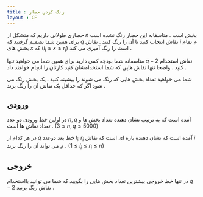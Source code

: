 ```yaml
---
title : رنگ کردن حصار
layout : CF
---
```

حصاری طولانی داریم که متشکل از 
$n$
بخش است
.
متاسفانه این حصار رنگ نشده است برای همین شما تصمیم گرفتید که
$q$
نقاش انتخاب کنید تا آن را رنگ کنند
.
نقاش
$i$
م تمام بخش های 
$x$
که
$(l_i \le x \le r_i)$
است را رنگ آمیزی می کند
.

متاسفانه شما بودجه کمی دارید برای همین شما می خواهید تنها
$q - 2$
نقاش استخدام کنید
.
واضحا تنها نقاش هایی که شما استخدامشان کنید کارتان را انجام خواهند داد
.

شما می خواهید تعداد بخش هایی که رنگ می شوند را بیشینه کنید
.
یک بخش رنگ می شود اگر که حداقل یک نقاش آن را رنگ بزند
.

## ورودی

در اولین خط ورودی دو عدد
$n , q$
آمده است که به ترتیب نشان دهنده تعداد بخش ها و تعداد نقاش ها است
.
$(3 \le n,q \le 5000)$


در هر کدام از 
$q$
خط بعد دوعدد
$l_i , r_i$
آمده است که نشان دهنده بازه ای است که نقاش 
$i$
م می تواند آن را رنگ بزند
.
$(1 \le l_i \le r_i \le n)$

## خروجی

در تنها خط خروجی بیشترین تعداد بخش هایی را بگویید که شما می توانید بااستخدام
$q - 2$
نقاش رنگ بزنید
.
